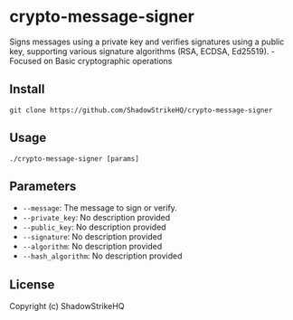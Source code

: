 # crypto-message-signer
Signs messages using a private key and verifies signatures using a public key, supporting various signature algorithms (RSA, ECDSA, Ed25519). - Focused on Basic cryptographic operations

## Install
`git clone https://github.com/ShadowStrikeHQ/crypto-message-signer`

## Usage
`./crypto-message-signer [params]`

## Parameters
- `--message`: The message to sign or verify.
- `--private_key`: No description provided
- `--public_key`: No description provided
- `--signature`: No description provided
- `--algorithm`: No description provided
- `--hash_algorithm`: No description provided

## License
Copyright (c) ShadowStrikeHQ
